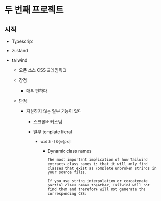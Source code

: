 # 두 번째 프로젝트

## 시작

- Typescript

- zustand

- tailwind
  
  - 오픈 소스 CSS 프레임워크
  
  - 장점
    
    - 매우 편하다
  
  - 단점
    
    - 지원하지 않는 일부 기능이 있다
      
      - 스크롤바 커스텀
      
      - 일부 template literal
        
        - `width-[${w}px]`
          
          - Dynamic class names
            
            ```
            The most important implication of how Tailwind extracts class names is that it will only find classes that exist as complete unbroken strings in your source files.
            
            If you use string interpolation or concatenate partial class names together, Tailwind will not find them and therefore will not generate the corresponding CSS:
            ```
